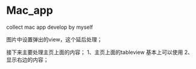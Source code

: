 # Mac_app
collect mac app develop by myself

图片中设置弹出的view，这个延后处理；

接下来主要处理主页上面的内容；
1、主页上面的tableview 基本上可以使用
2、显示右边的内容；




